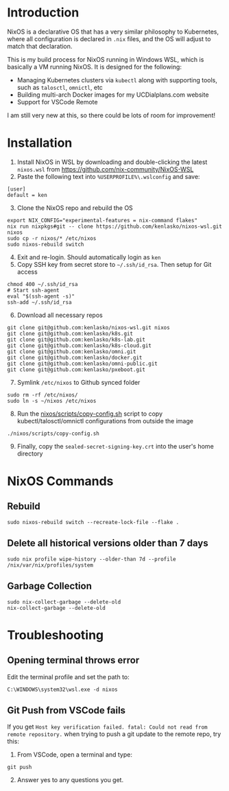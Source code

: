# Introduction
NixOS is a declarative OS that has a very similar philosophy to Kubernetes, where all configuration is declared in `.nix` files, and the OS will adjust to match that declaration.

This is my build process for NixOS running in Windows WSL, which is basically a VM running NixOS. It is designed for the following:
- Managing Kubernetes clusters via `kubectl` along with supporting tools, such as `talosctl`, `omnictl`, etc
- Building multi-arch Docker images for my UCDialplans.com website
- Support for VSCode Remote

I am still very new at this, so there could be lots of room for improvement!

# Installation
1. Install NixOS in WSL by downloading and double-clicking the latest `nixos.wsl` from https://github.com/nix-community/NixOS-WSL
2. Paste the following text into `%USERPROFILE%\.wslconfig` and save:
```
[user]
default = ken
```
3. Clone the NixOS repo and rebuild the OS
```
export NIX_CONFIG="experimental-features = nix-command flakes"
nix run nixpkgs#git -- clone https://github.com/kenlasko/nixos-wsl.git nixos
sudo cp -r nixos/* /etc/nixos
sudo nixos-rebuild switch
```
4. Exit and re-login. Should automatically login as `ken`
5. Copy SSH key from secret store to `~/.ssh/id_rsa`. Then setup for Git access
```
chmod 400 ~/.ssh/id_rsa
# Start ssh-agent
eval "$(ssh-agent -s)"
ssh-add ~/.ssh/id_rsa
```
6.  Download all necessary repos
```
git clone git@github.com:kenlasko/nixos-wsl.git nixos
git clone git@github.com:kenlasko/k8s.git
git clone git@github.com:kenlasko/k8s-lab.git
git clone git@github.com:kenlasko/k8s-cloud.git
git clone git@github.com:kenlasko/omni.git
git clone git@github.com:kenlasko/docker.git
git clone git@github.com:kenlasko/omni-public.git
git clone git@github.com:kenlasko/pxeboot.git
```
7. Symlink `/etc/nixos` to Github synced folder
```
sudo rm -rf /etc/nixos/
sudo ln -s ~/nixos /etc/nixos
```
8. Run the [nixos/scripts/copy-config.sh](scripts/copy-config.sh) script to copy kubectl/talosctl/omnictl configurations from outside the image
```
./nixos/scripts/copy-config.sh
```
9. Finally, copy the `sealed-secret-signing-key.crt` into the user's home directory

# NixOS Commands
## Rebuild
```
sudo nixos-rebuild switch --recreate-lock-file --flake .
```
## Delete all historical versions older than 7 days
```
sudo nix profile wipe-history --older-than 7d --profile /nix/var/nix/profiles/system
```

## Garbage Collection
```
sudo nix-collect-garbage --delete-old
nix-collect-garbage --delete-old
```

# Troubleshooting
## Opening terminal throws error
Edit the terminal profile and set the path to:
```
C:\WINDOWS\system32\wsl.exe -d nixos
```

## Git Push from VSCode fails
If you get `Host key verification failed. fatal: Could not read from remote repository.` when trying to push a git update to the remote repo, try this:
1. From VSCode, open a terminal and type:
```
git push
```
2. Answer yes to any questions you get.
